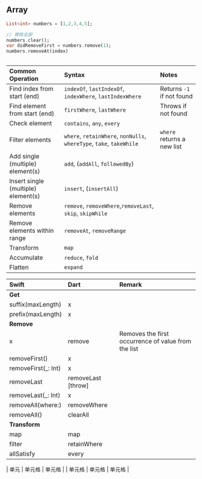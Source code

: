 
## Array 
``` dart
List<int> numbers = [1,2,3,4,5];

// 移除全部
numbers.clear();
var didRemoveFirst = numbers.remove(1);
numbers.removeAt(index)



```
| Common Operation           | Syntax                                             | Notes                         |
| :--------------------------| :--------------------------------------------------| :-----------------------------|
| Find index from start (end) | `indexOf`, `lastIndexOf`, `indexWhere`, `lastIndexWhere` | Returns `-1` if not found    |
| Find element from start (end) | `firstWhere`, `lastWhere`                         | Throws if not found           |
| Check element              | `contains`, `any`, `every`                         |                               |
| Filter elements            | `where`, `retainWhere`, `nonNulls`, `whereType`, `take`, `takeWhile` | `where` returns a new list   |
| Add single (multiple) element(s) | `add`, (`addAll`, `followedBy`)                  |                               |
| Insert single (multiple) element(s) | `insert`, (`insertAll`)                         |                               |
| Remove elements            | `remove`, `removeWhere`,`removeLast`, `skip`, `skipWhile`       |                               |
| Remove elements within range | `removeAt`, `removeRange`                          |                               |
| Transform                  | `map`                                              |                               |
| Accumulate                 | `reduce`, `fold`                                   |                               |
| Flatten                    | `expand`                                           |                               |

| Swift  | Dart   | Remark |
| :----| :---- | :---- |
| **Get** | | |
| suffix(maxLength)  | x                   |   |
| prefix(maxLength)  | x                   |   |
| **Remove** |
| x               | remove | Removes the first occurrence of value from the list  | |
| removeFirst()           | x                   |   |
| removeFirst(_: Int)     | x                   |
| removeLast              | removeLast [throw]  |
| removeLast(_: Int)      | x                   |
| removeAll(where:)       | removeWhere         |
| removeAll()             | clearAll            |   |
| **Transform**
| map                     | map                 |
| filter                  | retainWhere         |   |
| allSatisfy              | every               |   |


| 单元  | 单元格 | 单元格 |
| 单元格 | 单元格 | 单元格 |